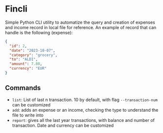 # Fincli

Simple Python CLI utility to automatize the query and creation of expenses and income record in local file for reference. An example of record that can handle is the following (expense):
```json
{
  "id": 2,
  "date": "2023-10-07",
  "category": "grocery",
  "to": "ALDI",
  "amount": 7.88,
  "currency": "EUR"
}
```
## Commands
- `list`: List of last n transaction. 10 by default, with flag `--transaction-num` can be customized
- `add`: adds an expense or an income, checking the type to understand the file to write into
- `report`: gives all the last year transactions, with balance and number of transaction. Date and currency can be customized
